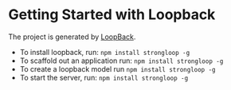 # Getting Started with Loopback

The project is generated by [LoopBack](http://loopback.io).

* To install loopback, run: ```npm install strongloop -g```
* To scaffold out an application run: ```npm install strongloop -g```
* To create a loopback model run ```npm install strongloop -g```
* To start the server, run: ```npm install strongloop -g```
